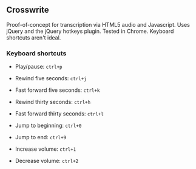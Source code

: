 ## Crosswrite

Proof-of-concept for transcription via HTML5 audio and Javascript. Uses jQuery and the jQuery hotkeys plugin. Tested in Chrome. Keyboard shortcuts aren't ideal.

### Keyboard shortcuts

* Play/pause: `ctrl+p`

* Rewind five seconds: `ctrl+j`
* Fast forward five seconds: `ctrl+k`
* Rewind thirty seconds: `ctrl+h`
* Fast forward thirty seconds: `ctrl+l`

* Jump to beginning: `ctrl+0`
* Jump to end: `ctrl+9`

* Increase volume: `ctrl+1`
* Decrease volume: `ctrl+2`
